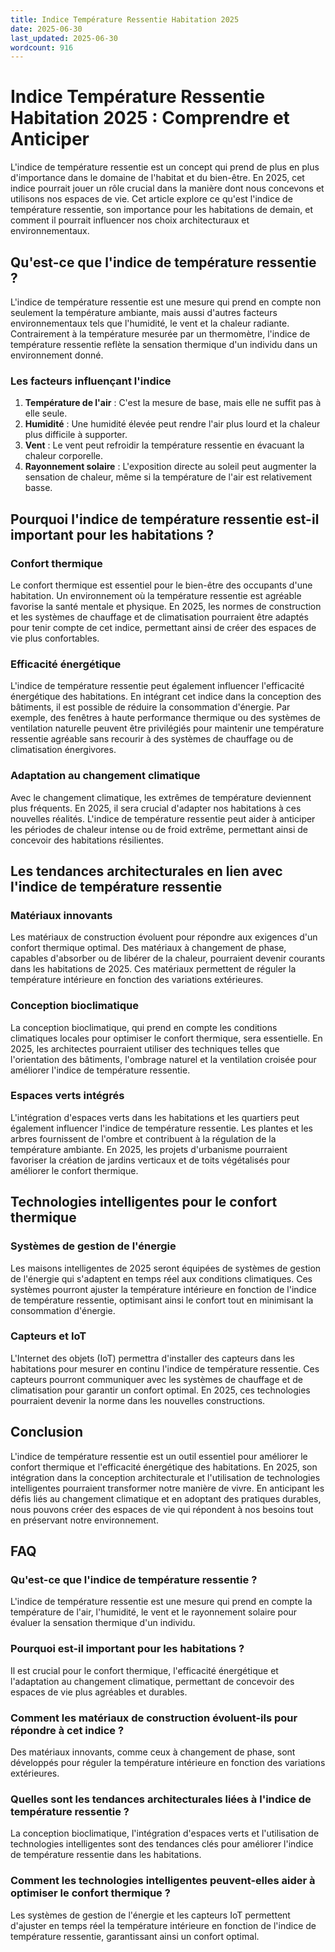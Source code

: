 ```yaml
---
title: Indice Température Ressentie Habitation 2025
date: 2025-06-30
last_updated: 2025-06-30
wordcount: 916
---
```


# Indice Température Ressentie Habitation 2025 : Comprendre et Anticiper

L'indice de température ressentie est un concept qui prend de plus en plus d'importance dans le domaine de l'habitat et du bien-être. En 2025, cet indice pourrait jouer un rôle crucial dans la manière dont nous concevons et utilisons nos espaces de vie. Cet article explore ce qu'est l'indice de température ressentie, son importance pour les habitations de demain, et comment il pourrait influencer nos choix architecturaux et environnementaux.

## Qu'est-ce que l'indice de température ressentie ?

L'indice de température ressentie est une mesure qui prend en compte non seulement la température ambiante, mais aussi d'autres facteurs environnementaux tels que l'humidité, le vent et la chaleur radiante. Contrairement à la température mesurée par un thermomètre, l'indice de température ressentie reflète la sensation thermique d'un individu dans un environnement donné.

### Les facteurs influençant l'indice

1. **Température de l'air** : C'est la mesure de base, mais elle ne suffit pas à elle seule.
2. **Humidité** : Une humidité élevée peut rendre l'air plus lourd et la chaleur plus difficile à supporter.
3. **Vent** : Le vent peut refroidir la température ressentie en évacuant la chaleur corporelle.
4. **Rayonnement solaire** : L'exposition directe au soleil peut augmenter la sensation de chaleur, même si la température de l'air est relativement basse.

## Pourquoi l'indice de température ressentie est-il important pour les habitations ?

### Confort thermique

Le confort thermique est essentiel pour le bien-être des occupants d'une habitation. Un environnement où la température ressentie est agréable favorise la santé mentale et physique. En 2025, les normes de construction et les systèmes de chauffage et de climatisation pourraient être adaptés pour tenir compte de cet indice, permettant ainsi de créer des espaces de vie plus confortables.

### Efficacité énergétique

L'indice de température ressentie peut également influencer l'efficacité énergétique des habitations. En intégrant cet indice dans la conception des bâtiments, il est possible de réduire la consommation d'énergie. Par exemple, des fenêtres à haute performance thermique ou des systèmes de ventilation naturelle peuvent être privilégiés pour maintenir une température ressentie agréable sans recourir à des systèmes de chauffage ou de climatisation énergivores.

### Adaptation au changement climatique

Avec le changement climatique, les extrêmes de température deviennent plus fréquents. En 2025, il sera crucial d'adapter nos habitations à ces nouvelles réalités. L'indice de température ressentie peut aider à anticiper les périodes de chaleur intense ou de froid extrême, permettant ainsi de concevoir des habitations résilientes.

## Les tendances architecturales en lien avec l'indice de température ressentie

### Matériaux innovants

Les matériaux de construction évoluent pour répondre aux exigences d'un confort thermique optimal. Des matériaux à changement de phase, capables d'absorber ou de libérer de la chaleur, pourraient devenir courants dans les habitations de 2025. Ces matériaux permettent de réguler la température intérieure en fonction des variations extérieures.

### Conception bioclimatique

La conception bioclimatique, qui prend en compte les conditions climatiques locales pour optimiser le confort thermique, sera essentielle. En 2025, les architectes pourraient utiliser des techniques telles que l'orientation des bâtiments, l'ombrage naturel et la ventilation croisée pour améliorer l'indice de température ressentie.

### Espaces verts intégrés

L'intégration d'espaces verts dans les habitations et les quartiers peut également influencer l'indice de température ressentie. Les plantes et les arbres fournissent de l'ombre et contribuent à la régulation de la température ambiante. En 2025, les projets d'urbanisme pourraient favoriser la création de jardins verticaux et de toits végétalisés pour améliorer le confort thermique.

## Technologies intelligentes pour le confort thermique

### Systèmes de gestion de l'énergie

Les maisons intelligentes de 2025 seront équipées de systèmes de gestion de l'énergie qui s'adaptent en temps réel aux conditions climatiques. Ces systèmes pourront ajuster la température intérieure en fonction de l'indice de température ressentie, optimisant ainsi le confort tout en minimisant la consommation d'énergie.

### Capteurs et IoT

L'Internet des objets (IoT) permettra d'installer des capteurs dans les habitations pour mesurer en continu l'indice de température ressentie. Ces capteurs pourront communiquer avec les systèmes de chauffage et de climatisation pour garantir un confort optimal. En 2025, ces technologies pourraient devenir la norme dans les nouvelles constructions.

## Conclusion

L'indice de température ressentie est un outil essentiel pour améliorer le confort thermique et l'efficacité énergétique des habitations. En 2025, son intégration dans la conception architecturale et l'utilisation de technologies intelligentes pourraient transformer notre manière de vivre. En anticipant les défis liés au changement climatique et en adoptant des pratiques durables, nous pouvons créer des espaces de vie qui répondent à nos besoins tout en préservant notre environnement.

## FAQ

### Qu'est-ce que l'indice de température ressentie ?

L'indice de température ressentie est une mesure qui prend en compte la température de l'air, l'humidité, le vent et le rayonnement solaire pour évaluer la sensation thermique d'un individu.

### Pourquoi est-il important pour les habitations ?

Il est crucial pour le confort thermique, l'efficacité énergétique et l'adaptation au changement climatique, permettant de concevoir des espaces de vie plus agréables et durables.

### Comment les matériaux de construction évoluent-ils pour répondre à cet indice ?

Des matériaux innovants, comme ceux à changement de phase, sont développés pour réguler la température intérieure en fonction des variations extérieures.

### Quelles sont les tendances architecturales liées à l'indice de température ressentie ?

La conception bioclimatique, l'intégration d'espaces verts et l'utilisation de technologies intelligentes sont des tendances clés pour améliorer l'indice de température ressentie dans les habitations.

### Comment les technologies intelligentes peuvent-elles aider à optimiser le confort thermique ?

Les systèmes de gestion de l'énergie et les capteurs IoT permettent d'ajuster en temps réel la température intérieure en fonction de l'indice de température ressentie, garantissant ainsi un confort optimal.